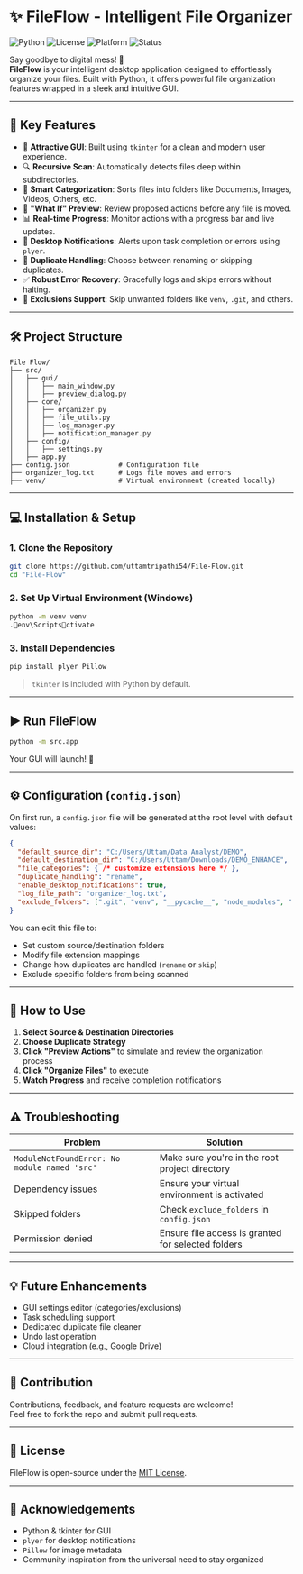 # ✨ FileFlow - Intelligent File Organizer

![Python](https://img.shields.io/badge/Python-3.8%2B-blue.svg)
![License](https://img.shields.io/badge/License-MIT-green.svg)
![Platform](https://img.shields.io/badge/Platform-Windows%20%7C%20macOS%20%7C%20Linux-lightgrey.svg)
![Status](https://img.shields.io/badge/Status-Active-brightgreen)

Say goodbye to digital mess! 🧹  
**FileFlow** is your intelligent desktop application designed to effortlessly organize your files. Built with Python, it offers powerful file organization features wrapped in a sleek and intuitive GUI.

---

## 🚀 Key Features

- 🎨 **Attractive GUI**: Built using `tkinter` for a clean and modern user experience.
- 🔍 **Recursive Scan**: Automatically detects files deep within subdirectories.
- 🧠 **Smart Categorization**: Sorts files into folders like Documents, Images, Videos, Others, etc.
- 👀 **"What If" Preview**: Review proposed actions before any file is moved.
- 📊 **Real-time Progress**: Monitor actions with a progress bar and live updates.
- 🔔 **Desktop Notifications**: Alerts upon task completion or errors using `plyer`.
- 🧩 **Duplicate Handling**: Choose between renaming or skipping duplicates.
- ✅ **Robust Error Recovery**: Gracefully logs and skips errors without halting.
- 🚫 **Exclusions Support**: Skip unwanted folders like `venv`, `.git`, and others.

---

## 🛠️ Project Structure

```
File Flow/
├── src/
│   ├── gui/
│   │   ├── main_window.py
│   │   ├── preview_dialog.py
│   ├── core/
│   │   ├── organizer.py
│   │   ├── file_utils.py
│   │   ├── log_manager.py
│   │   ├── notification_manager.py
│   ├── config/
│   │   ├── settings.py
│   ├── app.py
├── config.json            # Configuration file
├── organizer_log.txt      # Logs file moves and errors
├── venv/                  # Virtual environment (created locally)
```

---

## 💻 Installation & Setup

### 1. Clone the Repository

```bash
git clone https://github.com/uttamtripathi54/File-Flow.git
cd "File-Flow"
```

### 2. Set Up Virtual Environment (Windows)

```bash
python -m venv venv
.env\Scriptsctivate
```

### 3. Install Dependencies

```bash
pip install plyer Pillow
```

> `tkinter` is included with Python by default.

---

## ▶️ Run FileFlow

```bash
python -m src.app
```

Your GUI will launch! 🎉

---

## ⚙️ Configuration (`config.json`)

On first run, a `config.json` file will be generated at the root level with default values:

```json
{
  "default_source_dir": "C:/Users/Uttam/Data Analyst/DEMO",
  "default_destination_dir": "C:/Users/Uttam/Downloads/DEMO_ENHANCE",
  "file_categories": { /* customize extensions here */ },
  "duplicate_handling": "rename",
  "enable_desktop_notifications": true,
  "log_file_path": "organizer_log.txt",
  "exclude_folders": [".git", "venv", "__pycache__", "node_modules", ".DS_Store"]
}
```

You can edit this file to:
- Set custom source/destination folders
- Modify file extension mappings
- Change how duplicates are handled (`rename` or `skip`)
- Exclude specific folders from being scanned

---

## 🎯 How to Use

1. **Select Source & Destination Directories**
2. **Choose Duplicate Strategy**
3. **Click "Preview Actions"** to simulate and review the organization process
4. **Click "Organize Files"** to execute
5. **Watch Progress** and receive completion notifications

---

## ⚠️ Troubleshooting

| Problem                                  | Solution                                                  |
|------------------------------------------|-----------------------------------------------------------|
| `ModuleNotFoundError: No module named 'src'` | Make sure you're in the root project directory |
| Dependency issues                        | Ensure your virtual environment is activated |
| Skipped folders                          | Check `exclude_folders` in `config.json` |
| Permission denied                        | Ensure file access is granted for selected folders |

---

## 💡 Future Enhancements

- GUI settings editor (categories/exclusions)
- Task scheduling support
- Dedicated duplicate file cleaner
- Undo last operation
- Cloud integration (e.g., Google Drive)

---

## 🤝 Contribution

Contributions, feedback, and feature requests are welcome!  
Feel free to fork the repo and submit pull requests.

---

## 🧾 License

FileFlow is open-source under the [MIT License](LICENSE).

---

## 🙏 Acknowledgements

- Python & tkinter for GUI
- `plyer` for desktop notifications
- `Pillow` for image metadata
- Community inspiration from the universal need to stay organized
